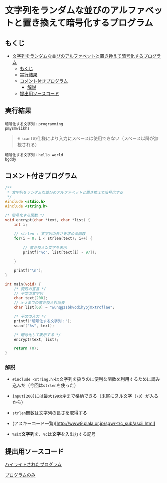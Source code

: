 # 文字列をランダムな並びのアルファベットと置き換えて暗号化するプログラム

## もくじ

<!-- TOC -->

- [文字列をランダムな並びのアルファベットと置き換えて暗号化するプログラム](#文字列をランダムな並びのアルファベットと置き換えて暗号化するプログラム)
    - [もくじ](#もくじ)
    - [実行結果](#実行結果)
    - [コメント付きプログラム](#コメント付きプログラム)
        - [解説](#解説)
    - [提出用ソースコード](#提出用ソースコード)

<!-- /TOC -->

## 実行結果

```
暗号化する文字列：programming
pmysmwiikhs
```

> ※ `scanf`の仕様により入力にスペースは使用できない（スペース以降が無視される）

```
暗号化する文字列：hello world
bgddy
```

## コメント付きプログラム

```c
/**
 * 文字列をランダムな並びのアルファベットと置き換えて暗号化する
 */
#include <stdio.h>
#include <string.h>

/* 暗号化する関数 */
void encrypt(char *text, char *list) {
    int i;

    // strlen : 文字列の長さを求める関数
    for(i = 0; i < strlen(text); i++) {

        // 置き換えた文字を表示
        printf("%c", list[text[i] - 97]);

    }        

    printf("\n");
}

int main(void) {
    /* 変数の宣言 */
    // 平文の文字列
    char text[200];
    // a-zまでの置き換え対照表
    char list[60] = "wunqgzsbkvodihypjmxtrcflae";

    /* 平文の入力 */
    printf("暗号化する文字列：");
    scanf("%s", text);

    /* 暗号化して表示する */
    encrypt(text, list);

    return (0);
}
```

### 解説

* `#include <string.h>`は文字列を扱うのに便利な関数を利用するために読み込んだ（今回は`strlen`を使った）

* `input[200]`には最大`199文字`まで格納できる（末尾にヌル文字（`\0`）が入るから）

* `strlen`関数は文字列の長さを取得する

* (アスキーコード一覧)[http://www9.plala.or.jp/sgwr-t/c_sub/ascii.html]

* `%s`は**文字列**を、`%c`は**文字**を入出力する記号

## 提出用ソースコード

[ハイライトされたプログラム](./program.c)

[プログラムのみ](https://raw.githubusercontent.com/simochee/c-unit-recognition/master/natsumi/program.c)
